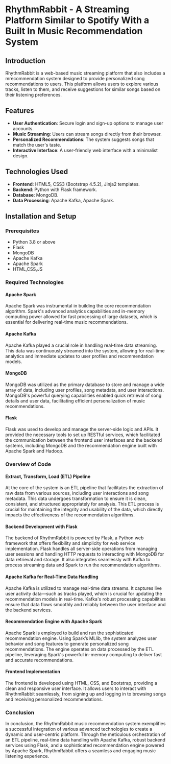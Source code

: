 # RhythmRabbit - A Streaming Platform Similar to Spotify With a Built In Music Recommendation System

## Introduction
RhythmRabbit is a web-based music streaming platform that also includes a mrecommendation system designed to provide personalized song recommendations to users. This platform allows users to explore various tracks, listen to them, and receive suggestions for similar songs based on their listening preferences.

## Features
- **User Authentication**: Secure login and sign-up options to manage user accounts.
- **Music Streaming**: Users can stream songs directly from their browser.
- **Personalized Recommendations**: The system suggests songs that match the user's taste.
- **Interactive Interface**: A user-friendly web interface with a minimalist design.

## Technologies Used
- **Frontend**: HTML5, CSS3 (Bootstrap 4.5.2), Jinja2 templates.
- **Backend**: Python with Flask framework.
- **Database**: MongoDB.
- **Data Processing**: Apache Kafka, Apache Spark.


## Installation and Setup

### Prerequisites
- Python 3.8 or above
- Flask 
- MongoDB
- Apache Kafka
- Apache Spark
- HTML,CSS,JS

### Required Technologies
#### Apache Spark
Apache Spark was instrumental in building the core recommendation algorithm. Spark's advanced analytics capabilities and in-memory computing power allowed for fast processing of large datasets, which is essential for delivering real-time music recommendations.

#### Apache Kafka
Apache Kafka played a crucial role in handling real-time data streaming. This data was continuously streamed into the system, allowing for real-time analytics and immediate updates to user profiles and recommendation models. 

#### MongoDB
MongoDB was utilized as the primary database to store and manage a wide array of data, including user profiles, song metadata, and user interactions. MongoDB's powerful querying capabilities enabled quick retrieval of song details and user data, facilitating efficient personalization of music recommendations. 

#### Flask
Flask was used to develop and manage the server-side logic and APIs. It provided the necessary tools to set up RESTful services, which facilitated the communication between the frontend user interfaces and the backend systems, including MongoDB and the recommendation engine built with Apache Spark and Hadoop. 

### Overview of Code
#### Extract, Transform, Load (ETL) Pipeline
At the core of the system is an ETL pipeline that facilitates the extraction of raw data from various sources, including user interactions and song metadata. This data undergoes transformation to ensure it is clean, consistent, and structured appropriately for analysis. This ETL process is crucial for maintaining the integrity and usability of the data, which directly impacts the effectiveness of the recommendation algorithms.

#### Backend Development with Flask
The backend of RhythmRabbit is powered by Flask, a Python web framework that offers flexibility and simplicity for web service implementation. Flask handles all server-side operations from managing user sessions and handling HTTP requests to interacting with MongoDB for data retrieval and storage. It also integrates seamlessly with Kafka to process streaming data and Spark to run the recommendation algorithms.

#### Apache Kafka for Real-Time Data Handling
Apache Kafka is utilized to manage real-time data streams. It captures live user activity data—such as tracks played, which is crucial for updating the recommendation models in real-time. Kafka's robust processing capabilities ensure that data flows smoothly and reliably between the user interface and the backend services.

#### Recommendation Engine with Apache Spark
Apache Spark is employed to build and run the sophisticated recommendation engine. Using Spark’s MLlib, the system analyzes user behavior and song features to generate personalized song recommendations. The engine operates on data processed by the ETL pipeline, leveraging Spark's powerful in-memory computing to deliver fast and accurate recommendations.

#### Frontend Implementation
The frontend is developed using HTML, CSS, and Bootstrap, providing a clean and responsive user interface. It allows users to interact with RhythmRabbit seamlessly, from signing up and logging in to browsing songs and receiving personalized recommendations. 

### Conclusion

In conclusion, the RhythmRabbit music recommendation system exemplifies a successful integration of various advanced technologies to create a dynamic and user-centric platform. Through the meticulous orchestration of an ETL pipeline, real-time data handling with Apache Kafka, robust backend services using Flask, and a sophisticated recommendation engine powered by Apache Spark, RhythmRabbit offers a seamless and engaging music listening experience.

